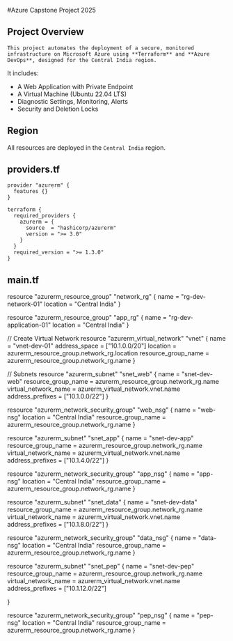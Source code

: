 #Azure Capstone Project 2025
## Project Overview
```
This project automates the deployment of a secure, monitored infrastructure on Microsoft Azure using **Terraform** and **Azure DevOps**, designed for the Central India region.
```
It includes:
- A Web Application with Private Endpoint
- A Virtual Machine (Ubuntu 22.04 LTS)
- Diagnostic Settings, Monitoring, Alerts
- Security and Deletion Locks
## Region
All resources are deployed in the `Central India` region.
## providers.tf
```
provider "azurerm" {
  features {}
}

terraform {
  required_providers {
    azurerm = {
      source  = "hashicorp/azurerm"
      version = ">= 3.0"
    }
  }
  required_version = ">= 1.3.0"
}
```
## main.tf
resource "azurerm_resource_group" "network_rg" {
  name     = "rg-dev-network-01"
  location = "Central India"
}

resource "azurerm_resource_group" "app_rg" {
  name     = "rg-dev-application-01"
  location = "Central India"
}

// Create Virtual Network
resource "azurerm_virtual_network" "vnet" {
  name                = "vnet-dev-01"
  address_space       = ["10.1.0.0/20"]
  location            = azurerm_resource_group.network_rg.location
  resource_group_name = azurerm_resource_group.network_rg.name
}

// Subnets
resource "azurerm_subnet" "snet_web" {
  name                 = "snet-dev-web"
  resource_group_name  = azurerm_resource_group.network_rg.name
  virtual_network_name = azurerm_virtual_network.vnet.name
  address_prefixes     = ["10.1.0.0/22"]
}

resource "azurerm_network_security_group" "web_nsg" {
  name                = "web-nsg"
  location            = "Central India"
  resource_group_name = azurerm_resource_group.network_rg.name
}

resource "azurerm_subnet" "snet_app" {
  name                 = "snet-dev-app"
  resource_group_name  = azurerm_resource_group.network_rg.name
  virtual_network_name = azurerm_virtual_network.vnet.name
  address_prefixes     = ["10.1.4.0/22"]
}

resource "azurerm_network_security_group" "app_nsg" {
  name                = "app-nsg"
  location            = "Central India"
  resource_group_name = azurerm_resource_group.network_rg.name
}

resource "azurerm_subnet" "snet_data" {
  name                 = "snet-dev-data"
  resource_group_name  = azurerm_resource_group.network_rg.name
  virtual_network_name = azurerm_virtual_network.vnet.name
  address_prefixes     = ["10.1.8.0/22"]
}

resource "azurerm_network_security_group" "data_nsg" {
  name                = "data-nsg"
  location            = "Central India"
  resource_group_name = azurerm_resource_group.network_rg.name
}

resource "azurerm_subnet" "snet_pep" {
  name                 = "snet-dev-pep"
  resource_group_name  = azurerm_resource_group.network_rg.name
  virtual_network_name = azurerm_virtual_network.vnet.name
  address_prefixes     = ["10.1.12.0/22"]
  
}

resource "azurerm_network_security_group" "pep_nsg" {
  name                = "pep-nsg"
  location            = "Central India"
  resource_group_name = azurerm_resource_group.network_rg.name
}

